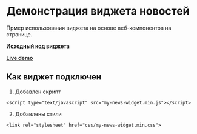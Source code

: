 # Демонстрация виджета новостей
Прмер использования виджета на основе веб-компонентов на странице.

**[Исходный код](https://github.com/leann-fraoigh/news-widget) виджета**

**[Live demo](https://leann-fraoigh.github.io/news-widget-live/)**

## Как виджет подключен

1. Добавлен скрипт 
```
<script type="text/javascript" src="my-news-widget.min.js"></script>
```
2. Добавлены стили
```
<link rel="stylesheet" href="css/my-news-widget.min.css">
```
